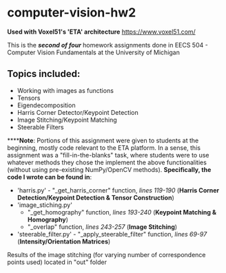 # computer-vision-hw2

__Used with Voxel51's 'ETA' architecture__ https://www.voxel51.com/

This is the **_second of four_** homework assignments done in EECS 504 - Computer Vision Fundamentals at the University of Michigan

## Topics included:
* Working with images as functions
* Tensors
* Eigendecomposition
* Harris Corner Detector/Keypoint Detection
* Image Stitching/Keypoint Matching
* Steerable Filters

****__Note__: Portions of this assignment were given to students at the beginning, mostly code relevant to the ETA platform. In a sense, this assignment was a "fill-in-the-blanks" task, where students were to use whatever methods they chose the implement the above functionalities (without using pre-existing NumPy/OpenCV methods). __Specifically, the code I wrote can be found in__:
* 'harris.py' - "_get_harris_corner" function, _lines 119-190_ (__Harris Corner Detection/Keypoint Detection & Tensor Construction__)
* 'image_stiching.py'
  - "_get_homography" function, _lines 193-240_ (__Keypoint Matching & Homography__)
  - "_overlap" function, _lines 243-257_ (__Image Stitching__)
* 'steerable_filter.py' - "_apply_steerable_filter" function, _lines 69-97_ (__Intensity/Orientation Matrices__)


Results of the image stitching (for varying number of correspondence points used) located in "out" folder
